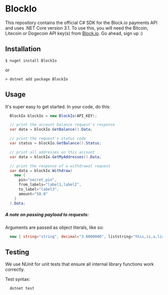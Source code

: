 # BlockIo

This repository contains the official C# SDK for the Block.io payments API
and uses .NET Core version 3.1. To use this, you will need the Bitcoin,
Litecoin or Dogecoin API key(s)
from <a href="https://block.io" target="_blank">Block.io</a>.
Go ahead, sign up :)

## Installation

    $ nuget install BlockIo

or

    > dotnet add package BlockIo  


## Usage

It's super easy to get started. In your code, do this:

```csharp
  BlockIo blockIo = new BlockIo(API_KEY);

  // print the account balance request's response
  var data = blockIo.GetBalance().Data;

  // print the request's status code
  var status = blockIo.GetBalance().Status;

  // print all addresses on this account
  var data = blockIo.GetMyAddresses().Data;

  // print the response of a withdrawal request
  var data = blockIo.Withdraw(
    new {
      pin="secret_pin",
      from_labels="label1,label2",
      to_label="label3",
      amount="50.0"
    }
  ).Data;   
```

##### A note on passing payload to requests:

Arguments are passed as object literals, like so:

```csharp
  new { string="string", decimal="3.0000000", liststring="this,is,a,list"}
```

## Testing

We use NUnit for unit tests that ensure all internal library functions work
correctly.

Test syntax:

```bash
  dotnet test
```
